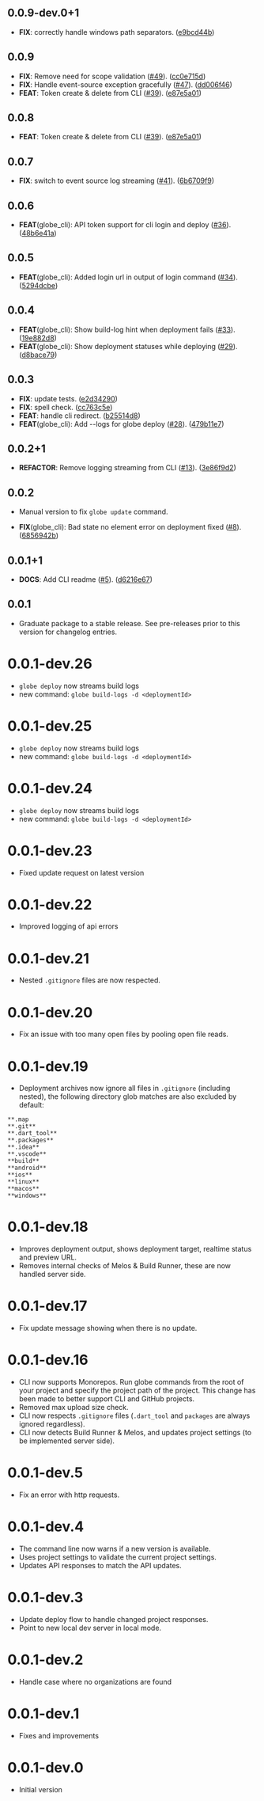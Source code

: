 ## 0.0.9-dev.0+1

 - **FIX**: correctly handle windows path separators. ([e9bcd44b](https://github.com/invertase/globe/commit/e9bcd44ba9dce8c6b7ea49d266a1c9a6cf68f59d))

## 0.0.9

 - **FIX**: Remove need for scope validation ([#49](https://github.com/invertase/globe/issues/49)). ([cc0e715d](https://github.com/invertase/globe/commit/cc0e715da731585dc3fcb03ec8caf6e29af6308d))
 - **FIX**: Handle event-source exception gracefully ([#47](https://github.com/invertase/globe/issues/47)). ([dd006f46](https://github.com/invertase/globe/commit/dd006f46c935f02cbbb2966e69a7dfad26c2175f))
 - **FEAT**: Token create & delete from CLI ([#39](https://github.com/invertase/globe/issues/39)). ([e87e5a01](https://github.com/invertase/globe/commit/e87e5a01cfe21a4dbd113315967f5f41bc80d7a6))

## 0.0.8

 - **FEAT**: Token create & delete from CLI ([#39](https://github.com/invertase/globe/issues/39)). ([e87e5a01](https://github.com/invertase/globe/commit/e87e5a01cfe21a4dbd113315967f5f41bc80d7a6))

## 0.0.7

 - **FIX**: switch to event source log streaming ([#41](https://github.com/invertase/globe/issues/41)). ([6b6709f9](https://github.com/invertase/globe/commit/6b6709f948e9365a6727ab08d725d9e0b1d5fd53))

## 0.0.6

 - **FEAT**(globe_cli): API token support for cli login and deploy ([#36](https://github.com/invertase/globe/issues/36)). ([48b6e41a](https://github.com/invertase/globe/commit/48b6e41a49dd15ad75f490b8f180338bdd0f9438))

## 0.0.5

 - **FEAT**(globe_cli): Added login url in output of login command ([#34](https://github.com/invertase/globe/issues/34)). ([5294dcbe](https://github.com/invertase/globe/commit/5294dcbe53c2866b491818ad4fc410c6a60e0bc4))

## 0.0.4

 - **FEAT**(globe_cli): Show build-log hint when deployment fails ([#33](https://github.com/invertase/globe/issues/33)). ([19e882d8](https://github.com/invertase/globe/commit/19e882d84022d529335db01ce1dc29dd9da8342a))
 - **FEAT**(globe_cli): Show deployment statuses while deploying ([#29](https://github.com/invertase/globe/issues/29)). ([d8bace79](https://github.com/invertase/globe/commit/d8bace793f8cb905dc52a7ed4a8e0876c9b5e936))

## 0.0.3

 - **FIX**: update tests. ([e2d34290](https://github.com/invertase/globe/commit/e2d34290eb5d24378c01ee48f500dd73bf4ef7dc))
 - **FIX**: spell check. ([cc763c5e](https://github.com/invertase/globe/commit/cc763c5ec0d9f294174ba4f24aa11d20c0a8af17))
 - **FEAT**: handle cli redirect. ([b25514d8](https://github.com/invertase/globe/commit/b25514d8ff522a48b840333365560807b3de56d9))
 - **FEAT**(globe_cli): Add --logs for globe deploy ([#28](https://github.com/invertase/globe/issues/28)). ([479b11e7](https://github.com/invertase/globe/commit/479b11e7b3391d4a8ee05847d0cd53b9e37aac80))

## 0.0.2+1

 - **REFACTOR**: Remove logging streaming from CLI ([#13](https://github.com/invertase/globe/issues/13)). ([3e86f9d2](https://github.com/invertase/globe/commit/3e86f9d2d8ef820b8ff319eb137c9afa4605c732))

## 0.0.2

 - Manual version to fix `globe update` command.

 - **FIX**(globe_cli): Bad state no element error on deployment fixed ([#8](https://github.com/invertase/globe/issues/8)). ([6856942b](https://github.com/invertase/globe/commit/6856942b9c70d8b69c4cc663afbcab3782a45d39))

## 0.0.1+1

 - **DOCS**: Add CLI readme ([#5](https://github.com/invertase/globe/issues/5)). ([d6216e67](https://github.com/invertase/globe/commit/d6216e6774bf430b76ab792b28c57352e79c5d04))

## 0.0.1

 - Graduate package to a stable release. See pre-releases prior to this version for changelog entries.

# 0.0.1-dev.26

- `globe deploy` now streams build logs
- new command: `globe build-logs -d <deploymentId>`

# 0.0.1-dev.25

- `globe deploy` now streams build logs
- new command: `globe build-logs -d <deploymentId>`

# 0.0.1-dev.24

- `globe deploy` now streams build logs
- new command: `globe build-logs -d <deploymentId>`

# 0.0.1-dev.23

- Fixed update request on latest version

# 0.0.1-dev.22

- Improved logging of api errors

# 0.0.1-dev.21

- Nested `.gitignore` files are now respected.

# 0.0.1-dev.20

- Fix an issue with too many open files by pooling open file reads.

# 0.0.1-dev.19

- Deployment archives now ignore all files in `.gitignore` (including nested), the following directory glob matches are also excluded by default:

```
**.map
**.git**
**.dart_tool**
**.packages**
**.idea**
**.vscode**
**build**
**android**
**ios**
**linux**
**macos**
**windows**
```

# 0.0.1-dev.18

- Improves deployment output, shows deployment target, realtime status and preview URL.
- Removes internal checks of Melos & Build Runner, these are now handled server side.

# 0.0.1-dev.17

- Fix update message showing when there is no update.

# 0.0.1-dev.16

- CLI now supports Monorepos. Run globe commands from the root of your project and specify the project path of the project. This change has been made to better support CLI and GitHub projects.
- Removed max upload size check.
- CLI now respects `.gitignore` files (`.dart_tool` and `packages` are always ignored regardless).
- CLI now detects Build Runner & Melos, and updates project settings (to be implemented server side).

# 0.0.1-dev.5

- Fix an error with http requests.

# 0.0.1-dev.4

- The command line now warns if a new version is available.
- Uses project settings to validate the current project settings.
- Updates API responses to match the API updates.

# 0.0.1-dev.3

- Update deploy flow to handle changed project responses.
- Point to new local dev server in local mode.

# 0.0.1-dev.2

- Handle case where no organizations are found

# 0.0.1-dev.1

- Fixes and improvements

# 0.0.1-dev.0

- Initial version
